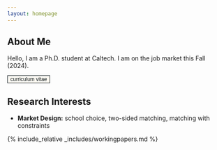 ```yaml
---
layout: homepage
---
```


## About Me

Hello, I am a Ph.D. student at Caltech. I am on the job market this Fall (2024).

<a href="{{ site.data.cv_link }}" style="cursor:pointer"><button  class="btn btn-sm z-depth-0" role="button" target="_blank" style="font-size:12px;border:1px solid #000d12;cursor:pointer;color:#000d12;background-color:#fffaf2;">curriculum vitae</button></a>

## Research Interests

- **Market Design:** school choice, two-sided matching, matching with constraints

{% include_relative _includes/workingpapers.md %}

